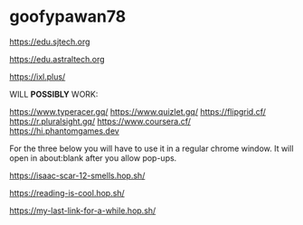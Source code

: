 # goofypawan78
https://edu.sjtech.org

https://edu.astraltech.org

https://ixl.plus/

WILL **POSSIBLY** WORK:

https://www.typeracer.gq/
https://www.quizlet.gq/
https://flipgrid.cf/
https://r.pluralsight.gq/
https://www.coursera.cf/
https://hi.phantomgames.dev

For the three below you will have to use it in a regular chrome window. It will open in about:blank after you allow pop-ups.

https://isaac-scar-12-smells.hop.sh/

https://reading-is-cool.hop.sh/

https://my-last-link-for-a-while.hop.sh/
